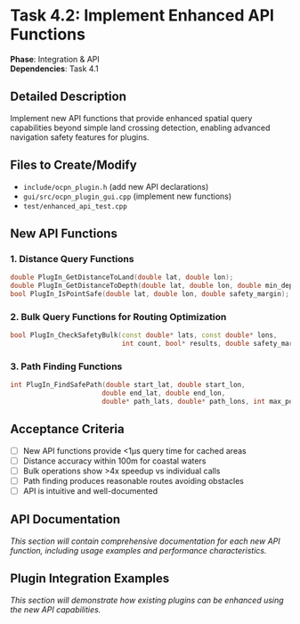 # Task 4.2: Implement Enhanced API Functions

**Phase**: Integration & API  
**Dependencies**: Task 4.1

## Detailed Description

Implement new API functions that provide enhanced spatial query capabilities beyond simple land crossing detection, enabling advanced navigation safety features for plugins.

## Files to Create/Modify

- `include/ocpn_plugin.h` (add new API declarations)
- `gui/src/ocpn_plugin_gui.cpp` (implement new functions)
- `test/enhanced_api_test.cpp`

## New API Functions

### 1. Distance Query Functions
```cpp
double PlugIn_GetDistanceToLand(double lat, double lon);
double PlugIn_GetDistanceToDepth(double lat, double lon, double min_depth);
bool PlugIn_IsPointSafe(double lat, double lon, double safety_margin);
```

### 2. Bulk Query Functions for Routing Optimization
```cpp
bool PlugIn_CheckSafetyBulk(const double* lats, const double* lons, 
                            int count, bool* results, double safety_margin);
```

### 3. Path Finding Functions
```cpp
int PlugIn_FindSafePath(double start_lat, double start_lon, 
                       double end_lat, double end_lon,
                       double* path_lats, double* path_lons, int max_points);
```

## Acceptance Criteria

- [ ] New API functions provide <1μs query time for cached areas
- [ ] Distance accuracy within 100m for coastal waters
- [ ] Bulk operations show >4x speedup vs individual calls
- [ ] Path finding produces reasonable routes avoiding obstacles
- [ ] API is intuitive and well-documented

## API Documentation

_This section will contain comprehensive documentation for each new API function, including usage examples and performance characteristics._

## Plugin Integration Examples

_This section will demonstrate how existing plugins can be enhanced using the new API capabilities._
